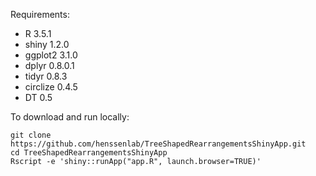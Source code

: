 Requirements: 
- R 3.5.1
- shiny 1.2.0 
- ggplot2 3.1.0
- dplyr 0.8.0.1
- tidyr 0.8.3
- circlize 0.4.5
- DT 0.5

To download and run locally:
```
git clone https://github.com/henssenlab/TreeShapedRearrangementsShinyApp.git
cd TreeShapedRearrangementsShinyApp
Rscript -e 'shiny::runApp("app.R", launch.browser=TRUE)'
```
